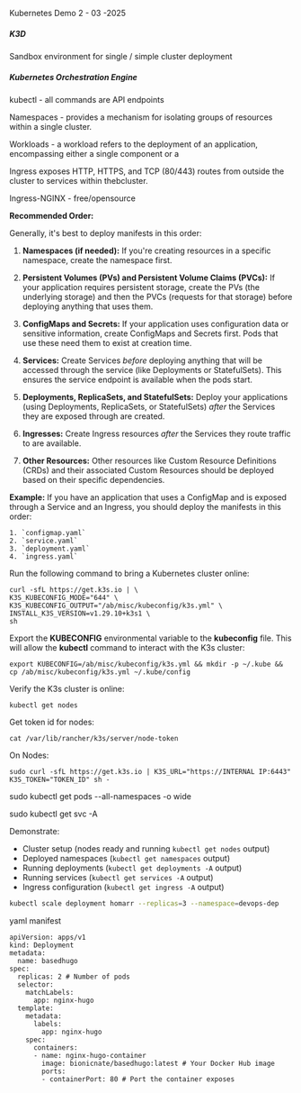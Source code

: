 Kubernetes Demo 2 - 03 -2025

##### K3D
Sandbox environment for single / simple cluster deployment

##### Kubernetes Orchestration Engine

kubectl - all commands are API endpoints

Namespaces - provides a mechanism for isolating groups of resources within a single cluster.

Workloads - a workload refers to the deployment of an application, encompassing either a single component or a

Ingress exposes HTTP, HTTPS, and TCP (80/443) routes from outside the cluster to services within thebcluster.

Ingress-NGINX - free/opensource

**Recommended Order:**

Generally, it's best to deploy manifests in this order:

1. **Namespaces (if needed):** If you're creating resources in a specific namespace, create the namespace first.
    
2. **Persistent Volumes (PVs) and Persistent Volume Claims (PVCs):** If your application requires persistent storage, create the PVs (the underlying storage) and then the PVCs (requests for that storage) before deploying anything that uses them.
    
3. **ConfigMaps and Secrets:** If your application uses configuration data or sensitive information, create ConfigMaps and Secrets first. Pods that use these need them to exist at creation time.
    
4. **Services:** Create Services _before_ deploying anything that will be accessed through the service (like Deployments or StatefulSets). This ensures the service endpoint is available when the pods start.
    
5. **Deployments, ReplicaSets, and StatefulSets:** Deploy your applications (using Deployments, ReplicaSets, or StatefulSets) _after_ the Services they are exposed through are created.
    
6. **Ingresses:** Create Ingress resources _after_ the Services they route traffic to are available.
    
7. **Other Resources:** Other resources like Custom Resource Definitions (CRDs) and their associated Custom Resources should be deployed based on their specific dependencies.
    
**Example:**
If you have an application that uses a ConfigMap and is exposed through a Service and an Ingress, you should deploy the manifests in this order:

	1. `configmap.yaml`
	2. `service.yaml`
	3. `deployment.yaml`
	4. `ingress.yaml`

Run the following command to bring a Kubernetes cluster online:
```
curl -sfL https://get.k3s.io | \
K3S_KUBECONFIG_MODE="644" \
K3S_KUBECONFIG_OUTPUT="/ab/misc/kubeconfig/k3s.yml" \
INSTALL_K3S_VERSION=v1.29.10+k3s1 \
sh
```

Export the **KUBECONFIG** environmental variable to the **kubeconfig** file. This will allow the **kubectl** command to interact with the K3s cluster:
```
export KUBECONFIG=/ab/misc/kubeconfig/k3s.yml && mkdir -p ~/.kube && cp /ab/misc/kubeconfig/k3s.yml ~/.kube/config
```

Verify the K3s cluster is online:
```
kubectl get nodes
```

Get token id for nodes:
```
cat /var/lib/rancher/k3s/server/node-token
```

On Nodes:

```
sudo curl -sfL https://get.k3s.io | K3S_URL="https://INTERNAL IP:6443" K3S_TOKEN="TOKEN_ID" sh -
```

sudo kubectl get pods --all-namespaces -o wide

sudo kubectl get svc -A

Demonstrate:

- Cluster setup (nodes ready and running `kubectl get nodes` output)
- Deployed namespaces (`kubectl get namespaces` output)
- Running deployments (`kubectl get deployments -A` output)
- Running services (`kubectl get services -A` output)
- Ingress configuration (`kubectl get ingress -A` output)

```bash
kubectl scale deployment homarr --replicas=3 --namespace=devops-dep
```

yaml manifest
```
apiVersion: apps/v1
kind: Deployment
metadata:
  name: basedhugo
spec:
  replicas: 2 # Number of pods
  selector:
    matchLabels:
      app: nginx-hugo
  template:
    metadata:
      labels:
        app: nginx-hugo
    spec:
      containers:
      - name: nginx-hugo-container
        image: bionicnate/basedhugo:latest # Your Docker Hub image
        ports:
        - containerPort: 80 # Port the container exposes
    
```